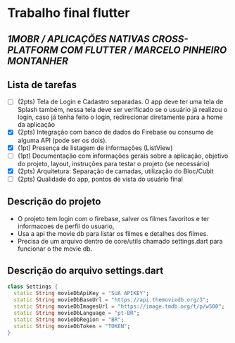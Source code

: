 # Trabalho final flutter
## _1MOBR / APLICAÇÕES NATIVAS CROSS-PLATFORM COM FLUTTER / MARCELO PINHEIRO MONTANHER_

## Lista de tarefas
 - [ ] (2pts) Tela de Login e Cadastro separadas. O app deve ter uma tela de Splash também, nessa tela deve ser verificado se o usuário já realizou o login, caso já tenha feito o login, redirecionar diretamente para a home da aplicação
 - [x] (2pts) Integração com banco de dados do Firebase ou consumo de alguma API (pode ser os dois).
 - [x] (1pt) Presença de listagem de informações (ListView)
 - [ ] (1pt) Documentação com informações gerais sobre a aplicação, objetivo do projeto, layout, instruções para testar o projeto (se necessário)
 - [x] (2pts) Arquitetura: Separação de camadas, utilização do Bloc/Cubit
 - [ ] (2pts) Qualidade do app, pontos de vista do usuário final

## Descrição do projeto
- O projeto tem login com o firebase, salver os filmes favoritos e ter informacoes de perfil do usuario,
- Usa a api the movie db para listar os filmes e detalhes dos filmes.
- Precisa de um arquivo dentro de core/utils chamado settings.dart para funcionar o the movie db.

## Descrição do arquivo settings.dart

```dart
class Settings {
  static String movieDbApiKey = "SUA APIKEY";
  static String movieDbBaseUrl = "https://api.themoviedb.org/3";
  static String movieDbImagesUrl = "https://image.tmdb.org/t/p/w500";
  static String movieDbLanguage = "pt-BR";
  static String movieDbRegion = "BR";
  static String movieDbToken = "TOKEN";
}
```

